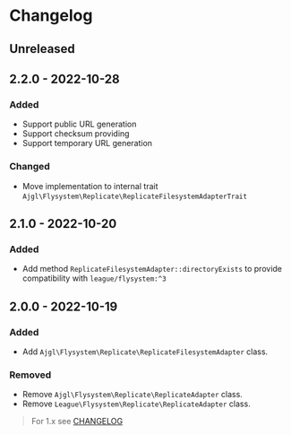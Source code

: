 # Changelog

## Unreleased

## 2.2.0 - 2022-10-28

### Added

- Support public URL generation
- Support checksum providing
- Support temporary URL generation

### Changed

- Move implementation to internal trait `Ajgl\Flysystem\Replicate\ReplicateFilesystemAdapterTrait`

## 2.1.0 - 2022-10-20

### Added

- Add method `ReplicateFilesystemAdapter::directoryExists` to provide compatibility with `league/flysystem:^3`

## 2.0.0 - 2022-10-19

### Added

* Add `Ajgl\Flysystem\Replicate\ReplicateFilesystemAdapter` class.

### Removed

* Remove `Ajgl\Flysystem\Replicate\ReplicateAdapter` class.
* Remove `League\Flysystem\Replicate\ReplicateAdapter` class.

> For 1.x see [CHANGELOG](https://github.com/ajgarlag/flysystem-replicate/blob/1.x/CHANGELOG.md)
